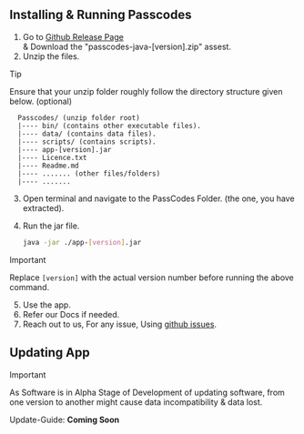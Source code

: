 ## Installing & Running Passcodes

1. Go to [Github Release Page](https://github.com/JeelDobariya38/PassCodes/releases)  
   & Download the "passcodes-java-[version].zip" assest.
2. Unzip the files.

> [!TIP]
> Ensure that your unzip folder roughly follow the directory structure given below. (optional)
>
> ```
>   Passcodes/ (unzip folder root)
>   |---- bin/ (contains other executable files).
>   |---- data/ (contains data files).
>   |---- scripts/ (contains scripts).
>   |---- app-[version].jar
>   |---- Licence.txt
>   |---- Readme.md
>   |---- ....... (other files/folders)
>   |---- .......
> ```

3. Open terminal and navigate to the PassCodes Folder. (the one, you have extracted).
4. Run the jar file.

    ```bash
    java -jar ./app-[version].jar
    ```

> [!IMPORTANT] 
> Replace `[version]` with the actual version number before running the above command.

5. Use the app.
6. Refer our Docs if needed.
7. Reach out to us, For any issue, Using [github issues](https://github.com/JeelDobariya38/PassCodes/issues).

## Updating App

> [!IMPORTANT]
> As Software is in Alpha Stage of Development of updating software, 
> from one version to another might cause data incompatibility & data lost.

Update-Guide: **Coming Soon**
